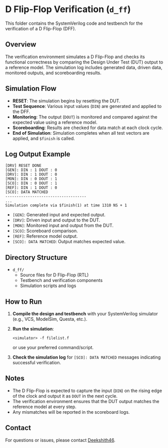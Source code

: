 # D Flip-Flop Verification (`d_ff`)

This folder contains the SystemVerilog code and testbench for the verification of a D Flip-Flop (DFF).

## Overview

The verification environment simulates a D Flip-Flop and checks its functional correctness by comparing the Design Under Test (DUT) output to a reference model. The simulation log includes generated data, driven data, monitored outputs, and scoreboarding results.

## Simulation Flow

- **RESET**: The simulation begins by resetting the DUT.
- **Test Sequence**: Various input values (`DIN`) are generated and applied to the DFF.
- **Monitoring**: The output (`DOUT`) is monitored and compared against the expected value using a reference model.
- **Scoreboarding**: Results are checked for data match at each clock cycle.
- **End of Simulation**: Simulation completes when all test vectors are applied, and `$finish` is called.

## Log Output Example

```
[DRV] RESET DONE
[GEN]: DIN : 1 DOUT : 0
[DRV]: DIN : 1 DOUT : 0
[MON]: DIN : 0 DOUT : 1
[SCO]: DIN : 0 DOUT : 1
[REF]: DIN : 1 DOUT : 0
[SCO]: DATA MATCHED
------------------------------------
...
Simulation complete via $finish(1) at time 1310 NS + 1
```

- `[GEN]`: Generated input and expected output.
- `[DRV]`: Driven input and output to the DUT.
- `[MON]`: Monitored input and output from the DUT.
- `[SCO]`: Scoreboard comparison.
- `[REF]`: Reference model output.
- `[SCO]: DATA MATCHED`: Output matches expected value.

## Directory Structure

- `d_ff/`
  - Source files for D Flip-Flop (RTL)
  - Testbench and verification components
  - Simulation scripts and logs

## How to Run

1. **Compile the design and testbench** with your SystemVerilog simulator (e.g., VCS, ModelSim, Questa, etc.).
2. **Run the simulation**:
   ```
   <simulator> -f filelist.f
   ```
   or use your preferred command/script.

3. **Check the simulation log** for `[SCO]: DATA MATCHED` messages indicating successful verification.

## Notes

- The D Flip-Flop is expected to capture the input (`DIN`) on the rising edge of the clock and output it as `DOUT` in the next cycle.
- The verification environment ensures that the DUT output matches the reference model at every step.
- Any mismatches will be reported in the scoreboard logs.

## Contact

For questions or issues, please contact [Deekshith46](https://github.com/Deekshith46).
